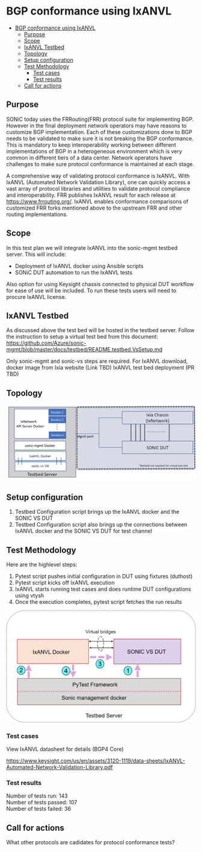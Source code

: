 # BGP conformance using IxANVL

- [BGP conformance using IxANVL](#bgp-conformance-using-ixanvl)
  - [Purpose](#purpose)
  - [Scope](#scope)
  - [IxANVL Testbed](#ixanvl-testbed)
  - [Topology](#topology)
  - [Setup configuration](#setup-configuration)
  - [Test Methodology](#test-methodology)
    - [Test cases](#test-cases)
    - [Test results](#test-results)
  - [Call for actions](#call-for-actions)

## Purpose
SONiC today uses the FRRouting(FRR) protocol suite for implementing BGP. However in the final deployment network operators may have reasons to customize BGP implementation. Each of these customizations done to BGP needs to be validated to make sure it is not breaking the BGP conformance. This is mandatory to keep interoperability working between different implementations of BGP in a heterogeneous environment which is very common in different tiers of a data center. Network operators have challenges to make sure protocol conformance is maintained at each stage. 

A comprehensive way of validating protocol conformance is IxANVL. With IxANVL  (Automated Network Validation Library), one can quickly access a vast array of protocol libraries and utilities to validate protocol compliance and interoperability. FRR publishes IxANVL result for each release at https://www.frrouting.org/. IxANVL enables conformance comparisons of customized FRR forks mentioned above to the upstream FRR and other routing implementations. 

## Scope
In this test plan we will integrate IxANVL into the sonic-mgmt testbed server. This will include:

* Deployment of IxANVL docker using Ansible scripts
* SONiC DUT automation to run the IxANVL tests

Also option for using Keysight chassis connected to physical DUT workflow for ease of use will be included. 
To run these tests users will need to procure IxANVL license. 

## IxANVL Testbed
As discussed above the test bed will be hosted in the testbed server.
Follow the instruction to setup a virtual test bed from this document:
https://github.com/Azure/sonic-mgmt/blob/master/docs/testbed/README.testbed.VsSetup.md

Only sonic-mgmt and sonic-vs steps are required.
For IxANVL download, docker image from Ixia website (Link TBD)
IxANVL test bed deployment (PR TBD)
 
## Topology
![Keysight Topology ](Img/anvl-testbed.png)

## Setup configuration
1. Testbed Configuration script brings up the IxANVL docker and the SONIC VS DUT
2. Testbed Configuration script also brings up the connections between IxANVL docker and the SONIC VS DUT for test channel

## Test Methodology
Here are the highlevel steps:
1. Pytest script pushes initial configuration in DUT using fixtures (duthost)
2. Pytest script kicks off IxANVL execution
3. IxANVL starts running test cases and does runtime DUT configurations using vtysh
4. Once the execution completes, pytest script fetches the run results
   
![IxANVL test methodology](Img/anvl-test-methodology.png)

### Test cases
View IxANVL datasheet for details (BGP4 Core)

https://www.keysight.com/us/en/assets/3120-1119/data-sheets/IxANVL-Automated-Network-Validation-Library.pdf 
### Test results
Number of tests run:          143<br />
Number of tests passed:       107<br />
Number of tests failed:       36
## Call for actions
What other protocols are cadidates for protocol conformance tests?
